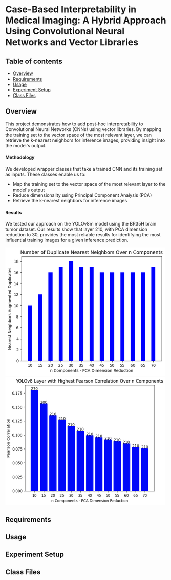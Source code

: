 # Case-Based Interpretability in Medical Imaging: A Hybrid Approach Using Convolutional Neural Networks and Vector Libraries 

## Table of contents
* [Overview](#overview)
* [Requirements](#requirements)
* [Usage](#usage)
* [Experiment Setup](#experiment-setup)
* [Class Files](#Class-Files)

## Overview
This project demonstrates how to add post-hoc interpretability to Convolutional Neural Networks (CNNs) using vector libraries. By mapping the training set to the vector space of the most relevant layer, we can retrieve the k-nearest neighbors for inference images, providing insight into the model's output.
#### Methodology
We developed wrapper classes that take a trained CNN and its training set as inputs. These classes enable us to:
* Map the training set to the vector space of the most relevant layer to the model's output
* Reduce dimensionality using Principal Component Analysis (PCA)
* Retrieve the k-nearest neighbors for inference images
#### Results
We tested our approach on the YOLOv8m model using the BR35H brain tumor dataset. Our results show that layer 210, with PCA dimension reduction to 30, provides the most reliable results for identifying the most influential training images for a given inference prediction.

<p float="left">
  <img src="https://raw.githubusercontent.com/ajbax-cmd/Interpretable-Brain-Tumor-Detection/master/Images_and_Graphs/Duplicate_Nearest_Neighbors.png" width="500" height="400" />
  <img src="https://raw.githubusercontent.com/ajbax-cmd/Interpretable-Brain-Tumor-Detection/master/Images_and_Graphs/YOLOv8_Layer_Pearson.png" width="500" height="400" />
</p>


## Requirements
## Usage
## Experiment Setup
## Class Files

